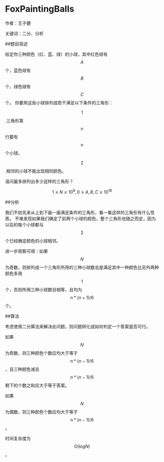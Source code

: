 # FoxPaintingBalls
作者：王子健

关键词：二分、分析

##题目简述

给定你三种颜色（红、蓝、绿）的小球，其中红色球有$$A$$个，蓝色球有$$B$$个，绿色球有$$C$$个。
你要用这些小球排列成若干满足以下条件的三角形：


$$1$$.三角形第$$n$$行要有$$n$$个小球。

$$2$$.相邻的小球不能出现相同颜色。


请问最多排列出多少这样的三角形？

$$1≤N≤10^9,0≤A,B,C≤10^{18}$$

##分析

我们不妨先来从上到下画一画满足条件的三角形，看一看这样的三角形有什么性质。
不难发现如果我们确定了前两个小球的颜色，整个三角形也随之而定，因为以后的每个小球都与$$2$$个已经确定颜色的小球相邻。


进一步观察可得：如果$$N$$为奇数，则排列成一个三角形所用的三种小球数总是满足其中一种颜色比另外两种颜色多用$$1$$个，否则所用三种小球数目相等，且均为$${n*(n+1)/6}$$个。


##算法

考虑使用二分算法来解决此问题，则问题转化成如何判定一个答案是否可行。

如果$$N$$为奇数，则三种颜色个数应均大于等于$${n*(n-1)}/6$$，且三种颜色减去$${n*(n-1)}/6$$剩下的个数之和应大于等于答案。

如果$$N$$为偶数，则三种颜色个数应均大于等于$${n*(n-1)}/6$$。

时间复杂度为$$O(logN)$$。















